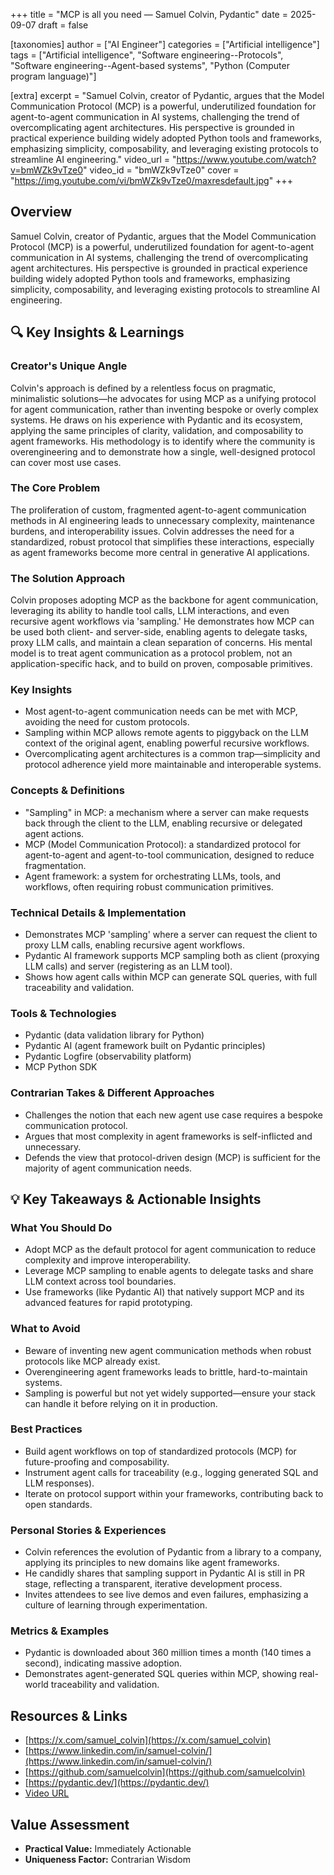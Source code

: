 +++
title = "MCP is all you need — Samuel Colvin, Pydantic"
date = 2025-09-07
draft = false

[taxonomies]
author = ["AI Engineer"]
categories = ["Artificial intelligence"]
tags = ["Artificial intelligence", "Software engineering--Protocols", "Software engineering--Agent-based systems", "Python (Computer program language)"]

[extra]
excerpt = "Samuel Colvin, creator of Pydantic, argues that the Model Communication Protocol (MCP) is a powerful, underutilized foundation for agent-to-agent communication in AI systems, challenging the trend of overcomplicating agent architectures. His perspective is grounded in practical experience building widely adopted Python tools and frameworks, emphasizing simplicity, composability, and leveraging existing protocols to streamline AI engineering."
video_url = "https://www.youtube.com/watch?v=bmWZk9vTze0"
video_id = "bmWZk9vTze0"
cover = "https://img.youtube.com/vi/bmWZk9vTze0/maxresdefault.jpg"
+++

## Overview

Samuel Colvin, creator of Pydantic, argues that the Model Communication Protocol (MCP) is a powerful, underutilized foundation for agent-to-agent communication in AI systems, challenging the trend of overcomplicating agent architectures. His perspective is grounded in practical experience building widely adopted Python tools and frameworks, emphasizing simplicity, composability, and leveraging existing protocols to streamline AI engineering.

## 🔍 Key Insights & Learnings

### Creator's Unique Angle
Colvin's approach is defined by a relentless focus on pragmatic, minimalistic solutions—he advocates for using MCP as a unifying protocol for agent communication, rather than inventing bespoke or overly complex systems. He draws on his experience with Pydantic and its ecosystem, applying the same principles of clarity, validation, and composability to agent frameworks. His methodology is to identify where the community is overengineering and to demonstrate how a single, well-designed protocol can cover most use cases.

### The Core Problem
The proliferation of custom, fragmented agent-to-agent communication methods in AI engineering leads to unnecessary complexity, maintenance burdens, and interoperability issues. Colvin addresses the need for a standardized, robust protocol that simplifies these interactions, especially as agent frameworks become more central in generative AI applications.

### The Solution Approach
Colvin proposes adopting MCP as the backbone for agent communication, leveraging its ability to handle tool calls, LLM interactions, and even recursive agent workflows via 'sampling.' He demonstrates how MCP can be used both client- and server-side, enabling agents to delegate tasks, proxy LLM calls, and maintain a clean separation of concerns. His mental model is to treat agent communication as a protocol problem, not an application-specific hack, and to build on proven, composable primitives.

### Key Insights
- Most agent-to-agent communication needs can be met with MCP, avoiding the need for custom protocols.
- Sampling within MCP allows remote agents to piggyback on the LLM context of the original agent, enabling powerful recursive workflows.
- Overcomplicating agent architectures is a common trap—simplicity and protocol adherence yield more maintainable and interoperable systems.

### Concepts & Definitions
- "Sampling" in MCP: a mechanism where a server can make requests back through the client to the LLM, enabling recursive or delegated agent actions.
- MCP (Model Communication Protocol): a standardized protocol for agent-to-agent and agent-to-tool communication, designed to reduce fragmentation.
- Agent framework: a system for orchestrating LLMs, tools, and workflows, often requiring robust communication primitives.

### Technical Details & Implementation
- Demonstrates MCP 'sampling' where a server can request the client to proxy LLM calls, enabling recursive agent workflows.
- Pydantic AI framework supports MCP sampling both as client (proxying LLM calls) and server (registering as an LLM tool).
- Shows how agent calls within MCP can generate SQL queries, with full traceability and validation.

### Tools & Technologies
- Pydantic (data validation library for Python)
- Pydantic AI (agent framework built on Pydantic principles)
- Pydantic Logfire (observability platform)
- MCP Python SDK

### Contrarian Takes & Different Approaches
- Challenges the notion that each new agent use case requires a bespoke communication protocol.
- Argues that most complexity in agent frameworks is self-inflicted and unnecessary.
- Defends the view that protocol-driven design (MCP) is sufficient for the majority of agent communication needs.

## 💡 Key Takeaways & Actionable Insights

### What You Should Do
- Adopt MCP as the default protocol for agent communication to reduce complexity and improve interoperability.
- Leverage MCP sampling to enable agents to delegate tasks and share LLM context across tool boundaries.
- Use frameworks (like Pydantic AI) that natively support MCP and its advanced features for rapid prototyping.

### What to Avoid
- Beware of inventing new agent communication methods when robust protocols like MCP already exist.
- Overengineering agent frameworks leads to brittle, hard-to-maintain systems.
- Sampling is powerful but not yet widely supported—ensure your stack can handle it before relying on it in production.

### Best Practices
- Build agent workflows on top of standardized protocols (MCP) for future-proofing and composability.
- Instrument agent calls for traceability (e.g., logging generated SQL and LLM responses).
- Iterate on protocol support within your frameworks, contributing back to open standards.

### Personal Stories & Experiences
- Colvin references the evolution of Pydantic from a library to a company, applying its principles to new domains like agent frameworks.
- He candidly shares that sampling support in Pydantic AI is still in PR stage, reflecting a transparent, iterative development process.
- Invites attendees to see live demos and even failures, emphasizing a culture of learning through experimentation.

### Metrics & Examples
- Pydantic is downloaded about 360 million times a month (140 times a second), indicating massive adoption.
- Demonstrates agent-generated SQL queries within MCP, showing real-world traceability and validation.

## Resources & Links

- [https://x.com/samuel_colvin](https://x.com/samuel_colvin)
- [https://www.linkedin.com/in/samuel-colvin/](https://www.linkedin.com/in/samuel-colvin/)
- [https://github.com/samuelcolvin](https://github.com/samuelcolvin)
- [https://pydantic.dev/](https://pydantic.dev/)
- [Video URL](https://www.youtube.com/watch?v=bmWZk9vTze0)

## Value Assessment
- **Practical Value:** Immediately Actionable
- **Uniqueness Factor:** Contrarian Wisdom

